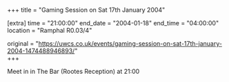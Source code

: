 +++
title = "Gaming Session on Sat 17th January 2004"

[extra]
time = "21:00:00"
end_date = "2004-01-18"
end_time = "04:00:00"
location = "Ramphal R0.03/4"

original = "https://uwcs.co.uk/events/gaming-session-on-sat-17th-january-2004-1474488946893/"    
+++

Meet in in The Bar (Rootes Reception) at 21:00

